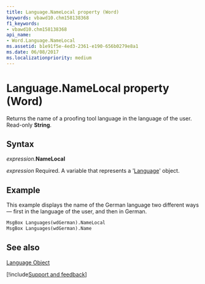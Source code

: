 ```yaml
---
title: Language.NameLocal property (Word)
keywords: vbawd10.chm158138368
f1_keywords:
- vbawd10.chm158138368
api_name:
- Word.Language.NameLocal
ms.assetid: b1e91f5e-4ed3-2361-e190-656b0279e8a1
ms.date: 06/08/2017
ms.localizationpriority: medium
---
```



# Language.NameLocal property (Word)

Returns the name of a proofing tool language in the language of the user. Read-only **String**.


## Syntax

_expression_.**NameLocal**

_expression_ Required. A variable that represents a '[Language](Word.Language.md)' object.


## Example

This example displays the name of the German language two different ways — first in the language of the user, and then in German.


```vb
MsgBox Languages(wdGerman).NameLocal 
MsgBox Languages(wdGerman).Name
```


## See also


[Language Object](Word.Language.md)

[!include[Support and feedback](~/includes/feedback-boilerplate.md)]